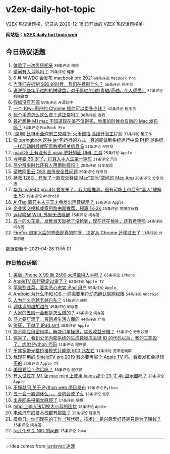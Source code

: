 # v2ex-daily-hot-topic

[V2EX](https://www.v2ex.com/) 热议话题榜，记录从 2020-12-18 日开始的 V2EX 热议话题榜单。

**网站版：[V2EX daily hot topic web](https://boojack.github.io/v2ex-daily-hot-topic-web/)**

## 今日热议话题

<!-- TODAY BEGIN -->

1. [体验了一次传统相亲](https://www.v2ex.com/t/773239) `80条评论` `随想`
1. [请问有人耳鸣吗？](https://www.v2ex.com/t/773320) `79条评论` `健康`
1. [6 月 WWDC 会发布 macbook pro 2021](https://www.v2ex.com/t/773327) `69条评论` `MacBook Pro`
1. [当我们在抵制 996 的时候，我们在抵制什么？](https://www.v2ex.com/t/773298) `56条评论` `程序员`
1. [说说那些年用过的机械键盘，对于黑轴/红轴/青轴/茶轴，个人感受。](https://www.v2ex.com/t/773337) `52条评论` `机械键盘`
1. [假如没有开源](https://www.v2ex.com/t/773246) `50条评论` `开源软件`
1. [一个 10w+用户的 Chrome 插件可以卖多少钱？](https://www.v2ex.com/t/773416) `42条评论` `程序员`
1. [玩个手游怎么这么虚？这正常吗？](https://www.v2ex.com/t/773271) `36条评论` `游戏`
1. [最近想换 M1 mac 不知道现在值不值得买，秋季的时候会有新的 Mac 发布吗？](https://www.v2ex.com/t/773331) `34条评论` `MacBook Pro`
1. [[深圳] 比特币全球前三交易所-火币诚招 高级开发工程师](https://www.v2ex.com/t/773391) `33条评论` `酷工作`
1. [像 springboot 这种 jar 包运行的方式，真的能做到系统运行中像 PHP 类系统一样启动时候就配置数据相关信息吗](https://www.v2ex.com/t/773264) `31条评论` `程序员`
1. [macOS 上有没有比 visio 更好的画 UML 工具](https://www.v2ex.com/t/773309) `25条评论` `Apple`
1. [今年要 30 岁了，打算入手人生第一辆车](https://www.v2ex.com/t/773363) `21条评论` `汽车`
1. [高分辨率时代还有人用磨砂膜吗？](https://www.v2ex.com/t/773385) `20条评论` `分享发现`
1. [请教阿里云 OSS 直传安全性问题](https://www.v2ex.com/t/773270) `20条评论` `程序员`
1. [拯救 128G：开发了一款安全释放 Mac“其他”空间的 Mac App](https://www.v2ex.com/t/773263) `20条评论` `分享创造`
1. [华为 mate40 pro 4G 要发布了，我大胆推测，很有可能上市后有“高人”破解出 5G](https://www.v2ex.com/t/773301) `19条评论` `Android`
1. [AirTag 离开主人三天才会发出声音提示？](https://www.v2ex.com/t/773245) `16条评论` `Apple`
1. [企业级交换机或家用路由器推荐，预算 1K-2K](https://www.v2ex.com/t/773302) `15条评论` `宽带症候群`
1. [远程唤醒 WOL 外网无法唤醒](https://www.v2ex.com/t/773258) `15条评论` `问与答`
1. [五一的火车票，发售当天就抢了没抢到，现在还在候补，还有希望吗](https://www.v2ex.com/t/773336) `14条评论` `问与答`
1. [Firefox 自定义后的界面是真的帅呀，决定从 Chrome 迁移过去了](https://www.v2ex.com/t/773265) `13条评论` `分享创造`

数据更新于 2021-04-26 11:55:01

<!-- TODAY END -->

### 昨日热议话题

<!-- YESTERDAY BEGIN -->

1. [美版 iPhone X 99 新 2500 大洋值得入手吗？](https://www.v2ex.com/t/773019) `65条评论` `iPhone`
1. [AppleTV 国行确定过审了？](https://www.v2ex.com/t/773125) `63条评论` `Apple TV`
1. [苹果割韭菜，着实恶心忠实 iPad 用户](https://www.v2ex.com/t/773032) `55条评论` `Apple`
1. [Android 为什么不和 iOS 一样需要用户动态确认联网权限](https://www.v2ex.com/t/773089) `54条评论` `Android`
1. [人为什么会越老越自私？](https://www.v2ex.com/t/773150) `51条评论` `随想`
1. [调休调的越想越气](https://www.v2ex.com/t/773171) `49条评论` `问与答`
1. [大家的五险一金都是怎么缴的？](https://www.v2ex.com/t/773045) `46条评论` `问与答`
1. [马上要广漂了，咨询点生活方面的](https://www.v2ex.com/t/773048) `44条评论` `广州`
1. [笑死，下单了 iPad air4](https://www.v2ex.com/t/773146) `38条评论` `Apple`
1. [能不能应用密码学，解决订单操纵，实现收益分摊？](https://www.v2ex.com/t/773063) `35条评论` `奇思妙想`
1. [惊呆了，看到公司内部系统的生成数据库主键 ID 的代码以后，我的三观毁了。内附 Python 代码](https://www.v2ex.com/t/773177) `31条评论` `程序员`
1. [千兆宽带光猫桥接模式只能跑 600 兆左右](https://www.v2ex.com/t/773168) `31条评论` `宽带症候群`
1. [我现在用的 ShieldTV pro 2019 有必要再买个 Apple TV 吗，看着发布会挺想买的](https://www.v2ex.com/t/773057) `31条评论` `Apple TV`
1. [美团要脸？你给吗？](https://www.v2ex.com/t/773020) `30条评论` `程序员`
1. [有人试过在 M1 版 mac mini 上使用 koios 那个 23 寸 4k 显示器吗？](https://www.v2ex.com/t/773129) `20条评论` `Apple`
1. [不懂就问,关于 Python web 项目发布](https://www.v2ex.com/t/773126) `19条评论` `Python`
1. [五一会一直调休么。。。没机会改了么](https://www.v2ex.com/t/773047) `18条评论` `北京`
1. [出差回来报销太麻烦了](https://www.v2ex.com/t/773134) `17条评论` `随想`
1. [mbp 上输入法切换大小写的困扰](https://www.v2ex.com/t/773030) `16条评论` `Apple`
1. [电动汽车的技术栈都有那些？](https://www.v2ex.com/t/773173) `15条评论` `程序员`
1. [摸鱼日，你们现在的工作（写代码，技术），是兴趣爱好还是只是为了赚钱？](https://www.v2ex.com/t/773137) `15条评论` `问与答`
1. [问几个有关 NIO 的问题](https://www.v2ex.com/t/773105) `15条评论` `Java`

<!-- YESTERDAY END -->

---

💡 Idea comes from [justjavac 迷渡](https://github.com/justjavac/)
